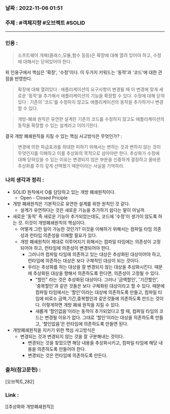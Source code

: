 ### 날짜 : 2022-11-06 01:51
### 주제 : #객체지향 #오브젝트 #SOLID 

---- 

### 인용 : 
>  소프트웨어 개체(클래스,모듈,함수 등등)은 확장에 대해 열려 있어야 하고, 수정에 대해서는 닫혀있어야 한다. 

위 인용구에서 핵심은 '확장', '수정'이다. 
이 두가지 키워드는 '동작'과 '코드'에 대한 관점을 반영한다.

> 확장에 대해 열려있다 : 애플리케이션의 요구사항이 변경될 때 이 변경에 맞게 새로운 '동작'을 추가해서 애플리케이션의 기능을 확장할 수 있다. 
> 수정에 대해 닫혀 있다 : 기존의 '코드'를 수정하지 않고도 애플리케이션의 동작을 추가하거나 변경할 수 있다.

> 개방-폐쇄 원칙은 유연한 설계란 기존의 코드를 수정하지 않고도 애플리케이션의 동작을 확장할 수 있는 설계라고 이야기한다. 


결국 개방 폐쇄원칙을 지킬 수 있는 핵심 사고방식은 무엇인가? : 
> 변경에 의한 파급효과를 최대한 피하기 위해서는 변하는 것과 변하지 않는 것이 무엇인지를 이해하고 이를 추상화의 목적으로 삼아야만 한다. 추상화가 수정에 대해 닫혀있을 수 있는 이유는 변경되지 않은 부분을 신중하게 결정하고 올바른 추상화를 주의 깊게 선택했기 때문이라는 사실을 기억하라. 


### 나의 생각과 정리 : 
- SOLID 원칙에서 O를 담당하고 있는 개방 폐쇄원칙이다. 
	- Open - Closed Priciple 
- 개방 폐쇄원칙은 기본적으로 유연한 설계를 위한 원칙인 것 같다. 
	- 설계가 유연하다는 것은 새로운 기능을 추가하기 쉽다는 말이 아닐까. 
- 새로운 '동작' 즉 새로운 기능이 추가되었는데도, 코드에 '수정'이 생기이 않도록 하는 것. 이것이 개방폐쇄원칙의 핵심이다. 
	- 어떻게 그런 일이 가능한 것인가? 이것을 이해하기 위해서는 컴파일 타임 의존성과 런타임 의존성을 이해할 필요가 있다. 
	- 개방 폐쇄원칙이 제대로 이루어지기 위해서는 컴파일 타임에는 의존성이 고정되어야 하고, 런타임에 의존성이 변경되어야 한다. 
		- 그러니까 컴파일 타임에 의존하고 있는 대상은 추상화된 대상이어야 하고, 런타임에 의존하는 대상은 보다 구체적인 대상이 되는 것이다. 
		- 우리는 추상화를 하는 대상을 잘 변경되지 않는 대상을 추상화시킨다. 때문에 추상화된 대상을 향해서 의존하도록 한다면, 의존성이 고정될 수 있다. 
			- "할인" 라는 것은 추상화된 대상이다.  그러나 '금액할인', '기간할인', '중복할인'과 같은 것들은 보다 구체화된 대상이라고 할 수 있다. 때문에 컴파일 타임에서는 '할인'이라는 대상에 의존하도록 만들고, 컴파일 타임에 비로소 금액,기간,중복할인과 같은것들에 의존하도록 만드는 것이다. 이렇게하면 개방 폐쇄 원칙을 지킬 수 있다. 
			- 새롭게 '할인없음'이라는 동작이 추가되었다고 할 때, 컴파일 타임의 코드는 변경될 이유가 없다. 그대로 '할인'이라는 대상을 의존하도록 만들고, '할인없음'은 런타임에 의존하도록 만들면 된다. 
- 개방폐쇄원칙을 지키기 위한 핵심 사고방식은 
	- 변경되는 것과 변경되지 않는 것을 잘 구분해내는 것이다. 
		- 변경되는 것을 찾았으면 해당 내용을 추상화시키고, 컴파일 타임에 해당 내용을 의존하도록 만들어야 한다. 
		- 변경되는 것은 런타임에 의존하도록 만든다. 

### 출처(참고문헌) : 
[오브젝트,282]


### Link : 
[[추상화와 개방폐쇄원칙]]